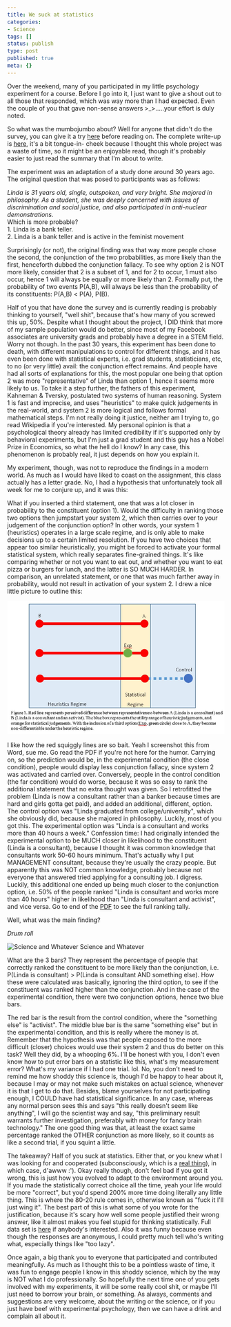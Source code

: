 ```yaml
---
title: We suck at statistics
categories:
- Science
tags: []
status: publish
type: post
published: true
meta: {}
---
```


Over the weekend, many of you participated in my little psychology experiment
for a course. Before I go into it, I just want to give a shout out to all
those that responded, which was way more than I had expected. Even the couple
of you that gave non-sense answers >_>.....your effort is duly noted.

So what was the mumbojumbo about? Well for anyone that didn't do the survey,
you can give it a try [here](http://goo.gl/forms/kpiYExG4jM) before reading
on. The complete write-up is [here](/s/Assignment1.pdf), it's a bit tongue-in-
cheek because I thought this whole project was a waste of time, so it might be
an enjoyable read, though it's probably easier to just read the summary that
I'm about to write.

The experiment was an adaptation of a study done around 30 years ago. The
original question that was posed to participants was as follows:

_Linda is 31 years old, single, outspoken, and very bright. She majored in
philosophy. As a student, she was deeply concerned with issues of
discrimination and social justice, and also participated in anti-nuclear
demonstrations._  
Which is more probable?  
1\. Linda is a bank teller.  
2\. Linda is a bank teller and is active in the feminist movement

Surprisingly (or not), the original finding was that way more people chose the
second, the conjunction of the two probabilities, as more likely than the
first, henceforth dubbed the conjunction fallacy. To see why option 2 is NOT
more likely, consider that 2 is a subset of 1, and for 2 to occur, 1 must also
occur, hence 1 will always be equally or more likely than 2. Formally put, the
probability of two events P(A,B), will always be less than the probability of
its constituents: P(A,B) < P(A), P(B).

Half of you that have done the survey and is currently reading is probably
thinking to yourself, "well shit", because that's how many of you screwed this
up, 50%. Despite what I thought about the project, I DID think that more of my
sample population would do better, since most of my Facebook associates are
university grads and probably have a degree in a STEM field. Worry not though.
In the past 30 years, this experiment has been done to death, with different
manipulations to control for different things, and it has even been done with
statistical experts, i.e. grad students, statisticians, etc, to no (or very
little) avail: the conjunction effect remains. And people have had all sorts
of explanations for this, the most popular one being that option 2 was more
"representative" of Linda than option 1, hence it seems more likely to us. To
take it a step further, the fathers of this experiment, Kahneman & Tversky,
postulated two systems of human reasoning. System 1 is fast and imprecise, and
uses "heuristics" to make quick judgements in the real-world, and system 2 is
more logical and follows formal mathematical steps. I'm not really doing it
justice, neither am I trying to, go read Wikipedia if you're interested. My
personal opinion is that a psychological theory already has limited
credibility if it's supported only by behavioral experiments, but I'm just a
grad student and this guy has a Nobel Prize in Economics, so what the hell do
I know? In any case, this phenomenon is probably real, it just depends on how
you explain it.

My experiment, though, was not to reproduce the findings in a modern world. As
much as I would have liked to coast on the assignment, this class actually has
a letter grade. No, I had a hypothesis that unfortunately took all week for me
to conjure up, and it was this:

What if you inserted a third statement, one that was a lot closer in
probability to the constituent (option 1). Would the difficulty in ranking
those two options then jumpstart your system 2, which then carries over to
your judgement of the conjunction option? In other words, your system 1
(heuristics) operates in a large scale regime, and is only able to make
decisions up to a certain limited resolution. If you have two choices that
appear too similar heuristically, you might be forced to activate your formal
statistical system, which really separates fine-grained things. It's like
comparing whether or not you want to eat out, and whether you want to eat
pizza or burgers for lunch, and the latter is SO MUCH HARDER. In comparison,
an unrelated statement, or one that was much farther away in probability,
would not result in activation of your system 2. I drew a nice little picture
to outline this:

![](/squarespace_images/static_5351781ce4b0757a373c3d73_535182ade4b0bcfb2b4574dd_5451f209e4b04057136b5eb0_1414656522347__img.jpg_)

I like how the red squiggly lines are so bait. Yeah I screenshot this from
Word, sue me. Go read the PDF if you're not here for the humor. Carrying on,
so the prediction would be, in the experimental condition (the close
condition), people would display less conjunction fallacy, since system 2 was
activated and carried over. Conversely, people in the control condition (the
far condition) would do worse, because it was so easy to rank the additional
statement that no extra thought was given. So I retrofitted the problem (Linda
is now a consultant rather than a banker because times are hard and girls
gotta get paid), and added an additional, different, option. The control
option was "Linda graduated from college/university", which she obviously did,
because she majored in philosophy. Luckily, most of you got this. The
experimental option was "Linda is a consultant and works more than 40 hours a
week." Confession time: I had originally intended the experimental option to
be MUCH closer in likelihood to the constituent (Linda is a consultant),
because I thought it was common knowledge that consultants work 50-60 hours
minimum. That's actually why I put MANAGEMENT consultant, because they're
usually the crazy people. But apparently this was NOT common knowledge,
probably because not everyone that answered tried applying for a consulting
job. I digress. Luckily, this additional one ended up being much closer to the
conjunction option, i.e. 50% of the people ranked "Linda is consultant and
works more than 40 hours" higher in likelihood than "Linda is consultant and
activist", and vice versa. Go to end of the [PDF](/s/Assignment1.pdf) to see
the full ranking tally.

Well, what was the main finding?

*Drum roll*

![Science and
Whatever](/squarespace_images/static_5351781ce4b0757a373c3d73_535182ade4b0bcfb2b4574dd_5451f617e4b0f2185905eedc_1414657560475_results.jpg_)
Science and Whatever

What are the 3 bars? They represent the percentage of people that correctly
ranked the constituent to be more likely than the conjunction, i.e. P(Linda is
consultant) > P(Linda is consultant AND something else). How these were
calculated was basically, ignoring the third option, to see if the constituent
was ranked higher than the conjunction. And in the case of the experimental
condition, there were two conjunction options, hence two blue bars.

The red bar is the result from the control condition, where the "something
else" is "activist". The middle blue bar is the same "something else" but in
the experimental condition, and this is really where the money is at. Remember
that the hypothesis was that people exposed to the more difficult (closer)
choices would use their system 2 and thus do better on this task? Well they
did, by a whooping 6%. I'll be honest with you, I don't even know how to put
error bars on a statistic like this, what's my measurement error? What's my
variance if I had one trial. lol. No, you don't need to remind me how shoddy
this science is, though I'd be happy to hear about it, because I may or may
not make such mistakes on actual science, whenever it is that I get to do
that. Besides, blame yourselves for not participating enough, I COULD have had
statistical significance. In any case, whereas any normal person sees this and
says "this really doesn't seem like anything", I will go the scientist way and
say, "this preliminary result warrants further investigation, preferably with
money for fancy brain technology." The one good thing was that, at least the
exact same percentage ranked the OTHER conjunction as more likely, so it
counts as like a second trial, if you squint a little.

The takeaway? Half of you suck at statistics. Either that, or you knew what I
was looking for and cooperated (subconsciously, which is a [real
thing](http://en.wikipedia.org/wiki/Demand_characteristics)), in which case,
d'awww :'). Okay really though, don't feel bad if you got it wrong, this is
just how you evolved to adapt to the environment around you. If you made the
statistically correct choice all the time, yeah your life would be more
"correct", but you'd spend 200% more time doing literally any little thing.
This is where the 80-20 rule comes in, otherwise known as "fuck it I'll just
wing it". The best part of this is what some of you wrote for the
justification, because it's scary how well some people justified their wrong
answer, like it almost makes you feel stupid for thinking statistically. Full
data set is
[here](https://docs.google.com/forms/d/1B5T_UfqXe9MrXci45Vh3k8JgKnaFHwnrLTWHvnB5zGE/edit?usp=sharing)
if anybody's interested. Also it was funny because even though the responses
are anonymous, I could pretty much tell who's writing what, especially things
like "too lazy".

Once again, a big thank you to everyone that participated and contributed
meaningfully. As much as I thought this to be a pointless waste of time, it
was fun to engage people I know in this shoddy science, which by the way is
NOT what I do professionally. So hopefully the next time one of you gets
involved with my experiments, it will be some really cool shit, or maybe I'll
just need to borrow your brain, or something. As always, comments and
suggestions are very welcome, about the writing or the science, or if you just
have beef with experimental psychology, then we can have a drink and complain
all about it.

